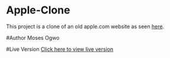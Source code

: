 # Apple-Clone
This project is a clone of an old apple.com website as seen [here](https://web.archive.org/web/20140301004610/http://www.apple.com/).

#Author
Moses Ogwo

#Live Version
[Click here to view live version]()